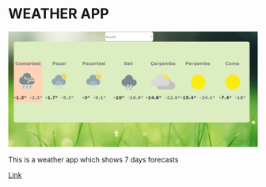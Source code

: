 # WEATHER APP
![this_pic](https://github.com/kodluyoruz-react-bootcamp/odev-3-weather-app-Hyperborea17/blob/master/app_image.png)

This is a weather app which shows 7 days forecasts


[Link](https://modest-roentgen-0f66c3.netlify.app/)
